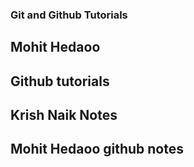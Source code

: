 ### Git and Github Tutorials

## Mohit Hedaoo

## Github tutorials

## Krish Naik Notes
## Mohit Hedaoo github notes
